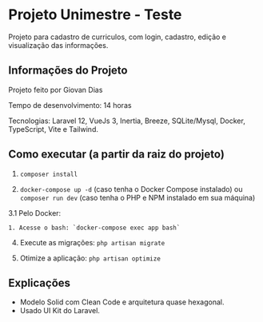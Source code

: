 # Projeto Unimestre - Teste

Projeto para cadastro de curriculos, com login, cadastro, edição e visualização das informações.

## Informações do Projeto

Projeto feito por Giovan Dias

Tempo de desenvolvimento: 14 horas

Tecnologias: Laravel 12, VueJs 3, Inertia, Breeze, SQLite/Mysql, Docker, TypeScript, Vite e Tailwind.

## Como executar (a partir da raiz do projeto)

1. `composer install`

2. `docker-compose up -d` (caso tenha o Docker Compose instalado) ou `composer run dev` (caso tenha o PHP e NPM instalado em sua máquina)

3.1 Pelo Docker:

    1. Acesse o bash: `docker-compose exec app bash`
    
4. Execute as migrações: `php artisan migrate`

5. Otimize a aplicação: `php artisan optimize`

## Explicações

- Modelo Solid com Clean Code e arquitetura quase hexagonal.
- Usado UI Kit do Laravel.
